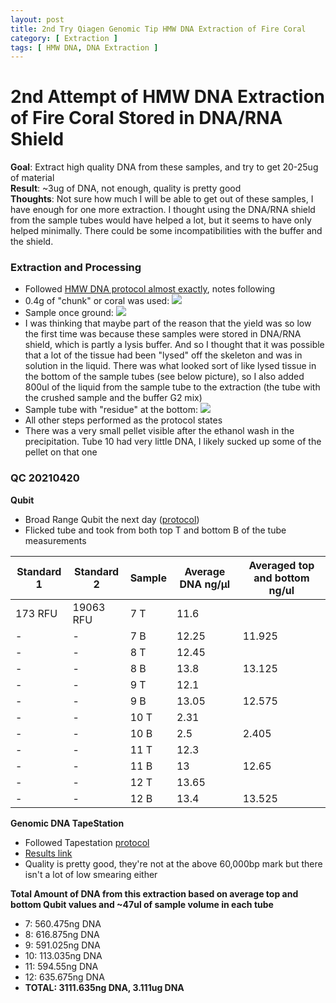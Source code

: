 ```yaml
---
layout: post
title: 2nd Try Qiagen Genomic Tip HMW DNA Extraction of Fire Coral
category: [ Extraction ]
tags: [ HMW DNA, DNA Extraction ]
---
```


# 2nd Attempt of HMW DNA Extraction of Fire Coral Stored in DNA/RNA Shield

**Goal**: Extract high quality DNA from these samples, and try to get 20-25ug of material    
**Result**: ~3ug of DNA, not enough, quality is pretty good    
**Thoughts**: Not sure how much I will be able to get out of these samples, I have enough for one more extraction. I thought using the DNA/RNA shield from the sample tubes would have helped a lot, but it seems to have only helped minimally. There could be some incompatibilities with the buffer and the shield.  


### Extraction and Processing

- Followed [HMW DNA protocol almost exactly](https://meschedl.github.io/MESPutnam_Open_Lab_Notebook/HMW-Tip-Protocol/), notes following
- 0.4g of "chunk" or coral was used:
![](https://raw.githubusercontent.com/meschedl/MESPutnam_Open_Lab_Notebook/master/images/IMG_5266.jpg)
- Sample once ground:
![](https://raw.githubusercontent.com/meschedl/MESPutnam_Open_Lab_Notebook/master/images/IMG_5267.jpg)
- I was thinking that maybe part of the reason that the yield was so low the first time was because these samples were stored in DNA/RNA shield, which is partly a lysis buffer. And so I thought that it was possible that a lot of the tissue had been "lysed" off the skeleton and was in solution in the liquid. There was what looked sort of like lysed tissue in the bottom of the sample tubes (see below picture), so I also added 800ul of the liquid from the sample tube to the extraction (the tube with the crushed sample and the buffer G2 mix)
- Sample tube with "residue" at the bottom:
![](https://raw.githubusercontent.com/meschedl/MESPutnam_Open_Lab_Notebook/master/images/IMG_5268.jpg)
- All other steps performed as the protocol states
- There was a very small pellet visible after the ethanol wash in the precipitation. Tube 10 had very little DNA, I likely sucked up some of the pellet on that one

### QC 20210420

**Qubit**

- Broad Range Qubit the next day ([protocol](https://github.com/meschedl/PPP-Lab-Resources/blob/master/Protocols/Qubit-Assay-Protocol.md))
- Flicked tube and took from both top T and bottom B of the tube measurements

|Standard 1|Standard 2|Sample|Average DNA ng/µl| Averaged top and bottom ng/ul|
|---|----|----|----|---|
|173 RFU|19063 RFU|7 T|11.6||
|-|-|7 B|12.25|11.925|
|-|-|8 T|12.45||
|-|-|8 B|13.8|13.125|
|-|-|9 T|12.1||
|-|-|9 B|13.05|12.575|
|-|-|10 T|2.31||
|-|-|10 B|2.5|2.405|
|-|-|11 T|12.3||
|-|-|11 B|13|12.65|
|-|-|12 T|13.65||
|-|-|12 B|13.4|13.525|

**Genomic DNA TapeStation**

- Followed Tapestation [protocol](https://meschedl.github.io/MESPutnam_Open_Lab_Notebook/DNA-Tapestation/)
- [Results link](https://github.com/meschedl/MESPutnam_Open_Lab_Notebook/blob/master/tapestation_pdfs/2021-04-20%20-%2010.21.33.pdf)
- Quality is pretty good, they're not at the above 60,000bp mark but there isn't a lot of low smearing either

**Total Amount of DNA from this extraction based on average top and bottom Qubit values and ~47ul of sample volume in each tube**
- 7: 560.475ng DNA
- 8: 616.875ng DNA
- 9: 591.025ng DNA
- 10: 113.035ng DNA
- 11: 594.55ng DNA
- 12: 635.675ng DNA
- **TOTAL: 3111.635ng DNA, 3.111ug DNA**

